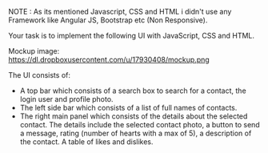 NOTE : As its mentioned Javascript, CSS and HTML i didn't use any Framework like Angular JS, Bootstrap etc (Non Responsive).


Your task is to implement the following UI with JavaScript, CSS and HTML.

Mockup image: https://dl.dropboxusercontent.com/u/17930408/mockup.png

The UI consists of:
- A top bar which consists of a search box to search for a contact, 
  the login user and profile photo.
- The left side bar which consists of a list of full names of contacts.
- The right main panel which consists of the details about the selected contact. 
  The details include the selected contact photo, a button to send a message, 
  rating (number of hearts with a max of 5), a description of the contact. 
  A table of likes and dislikes.


